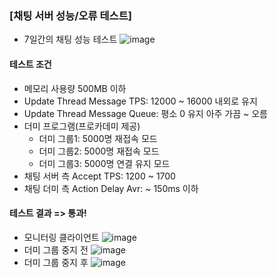 ### \[채팅 서버 성능/오류 테스트\]
* 7일간의 채팅 성능 테스트
  ![image](https://github.com/user-attachments/assets/ffbbcef5-1b69-4a91-9a5d-d06c24a1102b)

#### 테스트 조건
* 메모리 사용량 500MB 이하
* Update Thread Message TPS: 12000 ~ 16000 내외로 유지
* Update Thread Message Queue: 평소 0 유지 아주 가끔 ~ 오름
* 더미 프로그램(프로카데미 제공)
  * 더미 그룹1: 5000명 재접속 모드
  * 더미 그룹2: 5000명 재접속 모드
  * 더미 그룹3: 5000명 연결 유지 모드
* 채팅 서버 측 Accept TPS: 1200 ~ 1700
* 채팅 더미 측 Action Delay Avr: ~ 150ms 이하
 
#### 테스트 결과 => 통과!
* 모니터링 클라이언트
  ![image](https://github.com/user-attachments/assets/a981ee98-b430-421c-bca4-1cb048256cd7)
* 더미 그룹 중지 전
  ![image](https://github.com/user-attachments/assets/9f6c3e76-d65f-40c4-870b-c2f05d044446)
* 더미 그룹 중지 후
  ![image](https://github.com/user-attachments/assets/ff4a652b-325d-4634-8409-48b17a5fc306)
